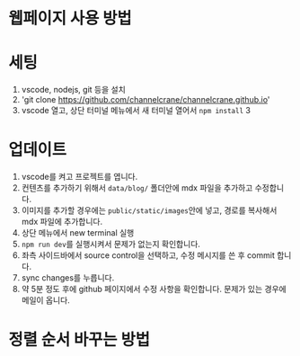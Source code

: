 
# 웹페이지 사용 방법

# 세팅
1. vscode, nodejs, git 등을 설치
2. 'git clone https://github.com/channelcrane/channelcrane.github.io'
3. vscode 열고, 상단 터미널 메뉴에서 새 터미널 열어서 `npm install`
3
#  업데이트
1. vscode를 켜고 프로젝트를 엽니다.
2. 컨텐츠를 추가하기 위해서 `data/blog/` 폴더안에 mdx 파일을 추가하고 수정합니다.
3. 이미지를 추가할 경우에는 `public/static/images`안에 넣고, 경로를 복사해서 mdx 파일에 추가합니다.
4. 상단 메뉴에서 new terminal 실행
4. `npm run dev`를 실행시켜서 문제가 없는지 확인합니다.
3. 좌측 사이드바에서 source control을 선택하고, 수정 메시지를 쓴 후 commit 합니다.
4. sync changes를 누릅니다.
5. 약 5분 정도 후에 github 페이지에서 수정 사항을 확인합니다. 문제가 있는 경우에 메일이 옵니다.

# 정렬 순서 바꾸는 방법